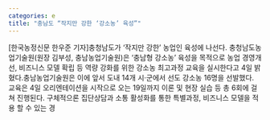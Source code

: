 ```yaml
---
categories: e
title: "충남도 “작지만 강한 ‘강소농’ 육성”"
---
```

[한국농정신문 한우준 기자]충청남도가 ‘작지만 강한’ 농업인 육성에 나선다. 충청남도농업기술원(원장 김부성, 충남농업기술원)은 ‘충남형 강소농’ 육성을 목적으로 농업 경영개선, 비즈니스 모델 확립 등 역량 강화를 위한 강소농 최고과정 교육을 실시한다고 4일 밝혔다.충남농업기술원은 이에 앞서 도내 14개 시·군에서 선도 강소농 16명을 선발했다. 교육은 4일 오리엔테이션을 시작으로 오는 19일까지 이론 및 현장 실습 등 총 6회에 걸쳐 진행된다. 구체적으론 집단상담과 소통 활성화를 통한 특별과정, 비즈니스 모델을 적용 할 수 있는 경